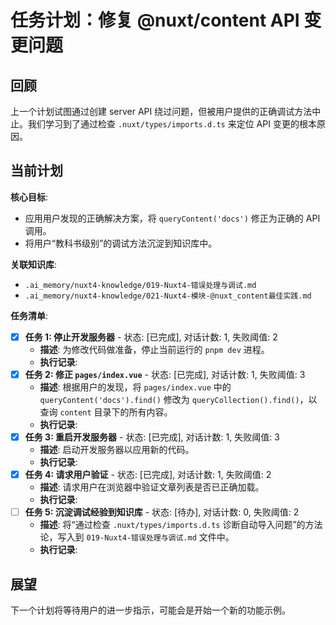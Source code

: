 # 任务计划：修复 @nuxt/content API 变更问题

## 回顾
上一个计划试图通过创建 server API 绕过问题，但被用户提供的正确调试方法中止。我们学习到了通过检查 `.nuxt/types/imports.d.ts` 来定位 API 变更的根本原因。

## 当前计划

**核心目标**:
- 应用用户发现的正确解决方案，将 `queryContent('docs')` 修正为正确的 API 调用。
- 将用户“教科书级别”的调试方法沉淀到知识库中。

**关联知识库**:
- `.ai_memory/nuxt4-knowledge/019-Nuxt4-错误处理与调试.md`
- `.ai_memory/nuxt4-knowledge/021-Nuxt4-模块-@nuxt_content最佳实践.md`

**任务清单**:
- [x] **任务 1: 停止开发服务器** - 状态: [已完成], 对话计数: 1, 失败阈值: 2
    - **描述**: 为修改代码做准备，停止当前运行的 `pnpm dev` 进程。
    - **执行记录**:
- [x] **任务 2: 修正 `pages/index.vue`** - 状态: [已完成], 对话计数: 1, 失败阈值: 3
    - **描述**: 根据用户的发现，将 `pages/index.vue` 中的 `queryContent('docs').find()` 修改为 `queryCollection().find()`，以查询 `content` 目录下的所有内容。
    - **执行记录**:
- [x] **任务 3: 重启开发服务器** - 状态: [已完成], 对话计数: 1, 失败阈值: 3
    - **描述**: 启动开发服务器以应用新的代码。
    - **执行记录**:
- [x] **任务 4: 请求用户验证** - 状态: [已完成], 对话计数: 1, 失败阈值: 2
    - **描述**: 请求用户在浏览器中验证文章列表是否已正确加载。
    - **执行记录**:
- [ ] **任务 5: 沉淀调试经验到知识库** - 状态: [待办], 对话计数: 0, 失败阈值: 2
    - **描述**: 将“通过检查 `.nuxt/types/imports.d.ts` 诊断自动导入问题”的方法论，写入到 `019-Nuxt4-错误处理与调试.md` 文件中。
    - **执行记录**:

## 展望
下一个计划将等待用户的进一步指示，可能会是开始一个新的功能示例。